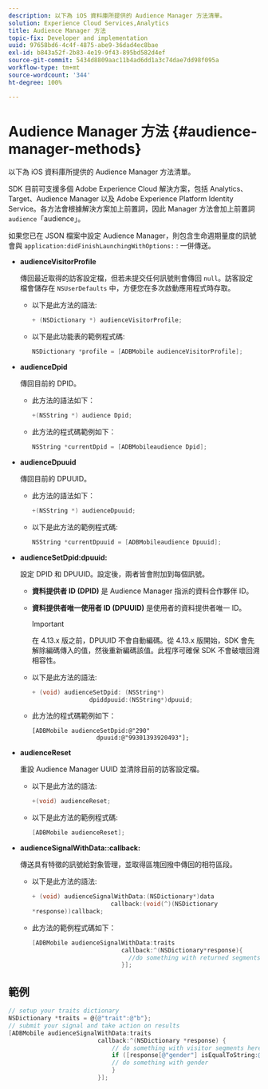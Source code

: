 ```yaml
---
description: 以下為 iOS 資料庫所提供的 Audience Manager 方法清單。
solution: Experience Cloud Services,Analytics
title: Audience Manager 方法
topic-fix: Developer and implementation
uuid: 97658bd6-4c4f-4875-abe9-36dad4ec8bae
exl-id: b843a52f-2b83-4e19-9f43-895bd582d4ef
source-git-commit: 5434d8809aac11b4ad6dd1a3c74dae7dd98f095a
workflow-type: tm+mt
source-wordcount: '344'
ht-degree: 100%

---
```


# Audience Manager 方法 {#audience-manager-methods}

以下為 iOS 資料庫所提供的 Audience Manager 方法清單。

SDK 目前可支援多個 Adobe Experience Cloud 解決方案，包括 Analytics、Target、Audience Manager 以及 Adobe Experience Platform Identity Service。各方法會根據解決方案加上前置詞，因此 Manager 方法會加上前置詞`audience`「audience」。

如果您已在 JSON 檔案中設定 Audience Manager，則包含生命週期量度的訊號會與 `application:didFinishLaunchingWithOptions:` : 一併傳送。

* **audienceVisitorProfile**

   傳回最近取得的訪客設定檔，但若未提交任何訊號則會傳回 `null`。訪客設定檔會儲存在 `NSUserDefaults` 中，方便您在多次啟動應用程式時存取。

   * 以下是此方法的語法:

      ```objective-c
      + (NSDictionary *) audienceVisitorProfile;
      ```

   * 以下是此功能表的範例程式碼:

      ```objective-c
      NSDictionary *profile = [ADBMobile audienceVisitorProfile]; 
      ```

* **audienceDpid**

   傳回目前的 DPID。

   * 此方法的語法如下：

      ```objective-c
      +(NSString *) audience Dpid;
      ```

   * 此方法的程式碼範例如下：

      ```objective-c
      NSString *currentDpid = [ADBMobileaudience Dpid]; 
      ```

* **audienceDpuuid**

   傳回目前的 DPUUID。

   * 此方法的語法如下：

      ```objective-c
      +(NSString *) audienceDpuuid;
      ```

   * 以下是此方法的範例程式碼:

      ```objective-c
      NSString *currentDpuuid = [ADBMobileaudience Dpuuid]; 
      ```

* **audienceSetDpid:&#x200B;dpuuid:**

   設定 DPID 和 DPUUID。設定後，兩者皆會附加到每個訊號。

   * **資料提供者 ID (DPID)** 是 Audience Manager 指派的資料合作夥伴 ID。
   * **資料提供者唯一使用者 ID (DPUUID)** 是使用者的資料提供者唯一 ID。

      >[!IMPORTANT]
      >
      >在 4.13.x 版之前，DPUUID 不會自動編碼。從 4.13.x 版開始，SDK 會先解除編碼傳入的值，然後重新編碼該值。此程序可確保 SDK 不會破壞回溯相容性。

   * 以下是此方法的語法:

      ```objective-c
      + (void) audienceSetDpid: (NSString*)   
                      dpiddpuuid:(NSString*)dpuuid;
      ```

   * 此方法的程式碼範例如下：

      ```objective-
      [ADBMobile audienceSetDpid:@"290"
                        dpuuid:@"99301393920493"];
      ```

* **audienceReset**

   重設 Audience Manager UUID 並清除目前的訪客設定檔。

   * 以下是此方法的語法:

      ```objective-c
      +(void) audienceReset;
      ```

   * 以下是此方法的範例程式碼:

      ```objective-c
      [ADBMobile audienceReset]; 
      ```

* **audienceSignalWithData::&#x200B;callback:**

   傳送具有特徵的訊號給對象管理，並取得區塊回撥中傳回的相符區段。

   * 以下是此方法的語法:

      ```objective-c
      + (void) audienceSignalWithData:(NSDictionary*)data
                            callback:(void(^)(NSDictionary
      *response))callback; 
      ```

   * 此方法的範例程式碼如下：

      ```objective-c
      [ADBMobile audienceSignalWithData:traits
                               callback:^(NSDictionary*response){
                                 //do something with returned segments
                               }];
      ```

## 範例

```objective-c
// setup your traits dictionary 
NSDictionary *traits = @{@"trait":@"b"}; 
// submit your signal and take action on results 
[ADBMobile audienceSignalWithData:traits  
                         callback:^(NSDictionary *response) { 
                             // do something with visitor segments here 
                             if ([response[@"gender"] isEqualToString:@"male"]) { 
                             // do something with gender  
                             } 
                         }];
```
